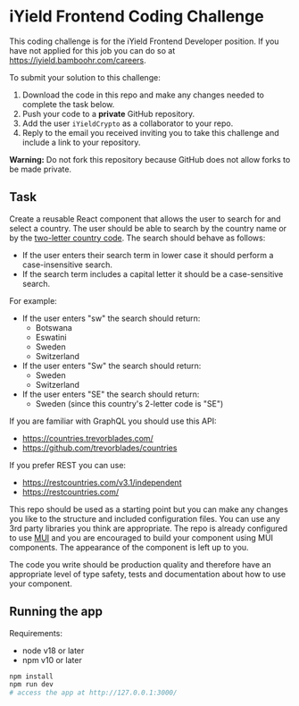 # iYield Frontend Coding Challenge

This coding challenge is for the iYield Frontend Developer position. If you have not
applied for this job you can do so at https://iyield.bamboohr.com/careers.

To submit your solution to this challenge:
1. Download the code in this repo and make any changes needed to complete the task below.
2. Push your code to a **private** GitHub repository.
3. Add the user `iYieldCrypto` as a collaborator to your repo.
4. Reply to the email you received inviting you to take this challenge and include a link
   to your repository.

**Warning:** Do not fork this repository because GitHub does not allow forks to be made private.

## Task

Create a reusable React component that allows the user to search for and select a country.
The user should be able to search by the country name or by the
[two-letter country code](https://en.wikipedia.org/wiki/ISO_3166-1_alpha-2). The search
should behave as follows:
- If the user enters their search term in lower case it should perform a case-insensitive
  search.
- If the search term includes a capital letter it should be a case-sensitive search.

For example:
- If the user enters "sw" the search should return:
  - Botswana
  - Eswatini
  - Sweden
  - Switzerland
- If the user enters "Sw" the search should return:
  - Sweden
  - Switzerland
- If the user enters "SE" the search should return:
  - Sweden (since this country's 2-letter code is "SE")

If you are familiar with GraphQL you should use this API:
- https://countries.trevorblades.com/
- https://github.com/trevorblades/countries

If you prefer REST you can use:
- https://restcountries.com/v3.1/independent
- https://restcountries.com/

This repo should be used as a starting point but you can make any changes you like to the
structure and included configuration files. You can use any 3rd party libraries you think
are appropriate. The repo is already configured to use
[MUI](https://mui.com/material-ui/getting-started/) and you are encouraged to build your
component using MUI components. The appearance of the component is left up to you.

The code you write should be production quality and therefore have an appropriate level
of type safety, tests and documentation about how to use your component.

## Running the app

Requirements:
- node v18 or later
- npm v10 or later

```bash
npm install
npm run dev
# access the app at http://127.0.0.1:3000/
```
